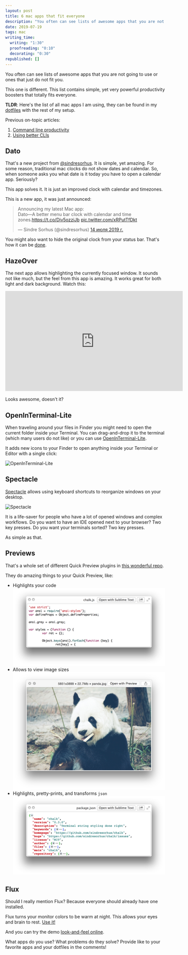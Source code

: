 ```yaml
---
layout: post
title: 6 mac apps that fit everyone
description: "You often can see lists of awesome apps that you are not going to use or ones that just do not fit you. This one is different. This list contains simple, yet very powerful productivity boosters that totally fits everyone."
date: 2019-07-19
tags: mac
writing_time:
  writing: "1:30"
  proofreading: "0:10"
  decorating: "0:30"
republished: []
---
```


You often can see lists of awesome apps that you are not going to use or ones that just do not fit you.

This one is different. This list contains simple, yet very powerful productivity boosters that totally fits everyone.


**TLDR**: Here's the list of all mac apps I am using, they can be found in my [dotfiles](https://github.com/sobolevn/dotfiles/blob/master/Brewfile#L126-L164) with the rest of my setup.

Previous on-topic articles:
1. [Command line productivity](https://sobolevn.me/2017/08/instant-command-line-productivity)
2. [Using better CLIs](https://sobolevn.me/2017/10/using-better-clis)


## Dato

That's a new project from [@sindresorhus](https://github.com/sindresorhus). It is simple, yet amazing.
For some reason, traditional mac clocks do not show dates and calendar.
So, when someone asks you what date is it today you have to open a calendar app. Seriously?

This app solves it. It is just an improved clock with calendar and timezones.

This is a new app, it was just announced:

<blockquote class="twitter-tweet" data-lang="ru"><p lang="en" dir="ltr">Announcing my latest Mac app:<br>Dato—A better menu bar clock with calendar and time zones.<a href="https://t.co/Div5ozziJb">https://t.co/Div5ozziJb</a> <a href="https://t.co/xRPutTfDkt">pic.twitter.com/xRPutTfDkt</a></p>&mdash; Sindre Sorhus (@sindresorhus) <a href="https://twitter.com/sindresorhus/status/1150475307301974016?ref_src=twsrc%5Etfw">14 июля 2019 г.</a></blockquote>
<script async src="https://platform.twitter.com/widgets.js" charset="utf-8"></script>


You might also want to hide the original clock from your status bar. That's how it can be [done](https://appsliced.co/ask/how-do-i-hide-the-clock-from-my-menu-bar-in-os-x).

## HazeOver

The next app allows highlighting the currently focused window. It sounds not like much, but the feel from this app is amazing. It works great for both light and dark background. Watch this:

<iframe width="560" height="315" class="youtube-video"
      src="https://www.youtube.com/embed/PFZopC9ZgXA"
      frameborder="0" allowfullscreen></iframe>

Looks awesome, doesn't it?

## OpenInTerminal-Lite

When traveling around your files in Finder you might need to open the current folder inside your Terminal. You can drag-and-drop it to the terminal (which many users do not like) or you can use [OpenInTerminal-Lite](https://github.com/Ji4n1ng/OpenInTerminal).

It adds new icons to your Finder to open anything inside your Terminal or Editor with a single click:

![OpenInTerminal-Lite](https://github.com/Ji4n1ng/OpenInTerminal/raw/659f8447c6a4cd49d9633d1f024abc3288e78bd6/screenshots/run.gif)

## Spectacle

[Spectacle](https://www.spectacleapp.com/) allows using keyboard shortcuts to reorganize windows on your desktop.

![Spectacle](https://thepracticaldev.s3.amazonaws.com/i/joilcp6nbyufwicbl5qq.gif)

It is a life-saver for people who have a lot of opened windows and complex workflows. Do you want to have an IDE opened next to your browser? Two key presses. Do you want your terminals sorted? Two key presses.

As simple as that.

## Previews

That's a whole set of different Quick Preview plugins in [this wonderful repo](https://github.com/sindresorhus/quick-look-plugins).

They do amazing things to your Quick Preview, like:

- Highlights your code
  ![code highlight](https://github.com/sindresorhus/quick-look-plugins/raw/master/screenshots/QLColorCode.png)
- Allows to view image sizes
  ![Image size preview](https://github.com/sindresorhus/quick-look-plugins/raw/master/screenshots/qlImageSize.png)
- Highlights, pretty-prints, and transforms `json`
  ![json highlight](https://github.com/sindresorhus/quick-look-plugins/raw/master/screenshots/QuickLookJSON.png)

## Flux

Should I really mention Flux? Because everyone should already have one installed.

Flux turns your monitor colors to be warm at night. This allows your eyes and brain to rest. [Use it!](https://justgetflux.com/)

And you can try the demo [look-and-feel online](https://fluxometer.com/rainbow).

What apps do you use? What problems do they solve?
Provide like to your favorite apps and your dotfiles in the comments!
